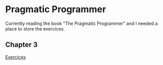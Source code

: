 # Pragmatic Programmer
Currently reading the book "The Pragmatic Programmer" and I needed a place to store the exercices.

## Chapter 3
[Exercices](chapter3/chapter3.md)
